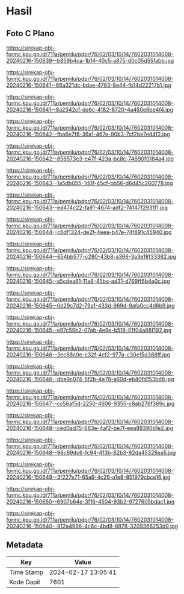 # Hasil

## Foto C Plano

https://sirekap-obj-formc.kpu.go.id/711a/pemilu/pdpr/76/02/03/10/14/7602031014008-20240216-150639--b859b4ca-1b14-40c5-a875-d0c05d55fabb.jpg

https://sirekap-obj-formc.kpu.go.id/711a/pemilu/pdpr/76/02/03/10/14/7602031014008-20240216-150641--66a321dc-bdae-4783-8e44-fb14d22217b1.jpg

https://sirekap-obj-formc.kpu.go.id/711a/pemilu/pdpr/76/02/03/10/14/7602031014008-20240216-150641--8a2342cf-de6c-4182-8720-4a450e6be4f4.jpg

https://sirekap-obj-formc.kpu.go.id/711a/pemilu/pdpr/76/02/03/10/14/7602031014008-20240216-150642--fba6e7f8-36a1-467e-90b3-7cf2be7ed4f2.jpg

https://sirekap-obj-formc.kpu.go.id/711a/pemilu/pdpr/76/02/03/10/14/7602031014008-20240216-150642--856573e3-e47f-423a-bc8c-74690f0184a4.jpg

https://sirekap-obj-formc.kpu.go.id/711a/pemilu/pdpr/76/02/03/10/14/7602031014008-20240216-150643--1a5db055-1d0f-45cf-bb56-d6d45c260778.jpg

https://sirekap-obj-formc.kpu.go.id/711a/pemilu/pdpr/76/02/03/10/14/7602031014008-20240216-150643--ed474c22-fa91-4674-adf2-74147f2931f1.jpg

https://sirekap-obj-formc.kpu.go.id/711a/pemilu/pdpr/76/02/03/10/14/7602031014008-20240216-150644--c6df1324-de2f-4eea-b47e-74f691c45940.jpg

https://sirekap-obj-formc.kpu.go.id/711a/pemilu/pdpr/76/02/03/10/14/7602031014008-20240216-150644--654bb577-c280-43b8-a366-3a3e18f33362.jpg

https://sirekap-obj-formc.kpu.go.id/711a/pemilu/pdpr/76/02/03/10/14/7602031014008-20240216-150645--a5cdea81-11a8-45ba-ad31-d769ff6b4a0c.jpg

https://sirekap-obj-formc.kpu.go.id/711a/pemilu/pdpr/76/02/03/10/14/7602031014008-20240216-150645--0d29c7d2-79a1-433d-969d-9afa0cc4d6b9.jpg

https://sirekap-obj-formc.kpu.go.id/711a/pemilu/pdpr/76/02/03/10/14/7602031014008-20240216-150645--e97c59b2-07ab-4e9e-b516-01f04a88f192.jpg

https://sirekap-obj-formc.kpu.go.id/711a/pemilu/pdpr/76/02/03/10/14/7602031014008-20240216-150646--3ec88c0e-c32f-4cf2-977a-c30e15d388ff.jpg

https://sirekap-obj-formc.kpu.go.id/711a/pemilu/pdpr/76/02/03/10/14/7602031014008-20240216-150646--dbe9c074-5f2b-4e78-a60d-eb40fd153bd8.jpg

https://sirekap-obj-formc.kpu.go.id/711a/pemilu/pdpr/76/02/03/10/14/7602031014008-20240216-150647--cc56af5d-2250-4606-9355-c8ab276f369c.jpg

https://sirekap-obj-formc.kpu.go.id/711a/pemilu/pdpr/76/02/03/10/14/7602031014008-20240216-150648--ced0ad75-663e-4af2-be7f-eea89390b1e2.jpg

https://sirekap-obj-formc.kpu.go.id/711a/pemilu/pdpr/76/02/03/10/14/7602031014008-20240216-150648--96c69dc6-fc94-413b-82b3-92da45328ea5.jpg

https://sirekap-obj-formc.kpu.go.id/711a/pemilu/pdpr/76/02/03/10/14/7602031014008-20240216-150649--3f227e71-65a9-4c26-a1e8-851979cbce16.jpg

https://sirekap-obj-formc.kpu.go.id/711a/pemilu/pdpr/76/02/03/10/14/7602031014008-20240216-150650--6907b64e-3f16-4504-93b2-9727605bdac1.jpg

https://sirekap-obj-formc.kpu.go.id/711a/pemilu/pdpr/76/02/03/10/14/7602031014008-20240216-150640--812a4996-4c6c-4bd8-8878-3209366253d9.jpg


## Metadata

| Key        | Value               |
| ---------- | ------------------- |
| Time Stamp | 2024-02-17 13:05:41 |
| Kode Dapil | 7601                |




